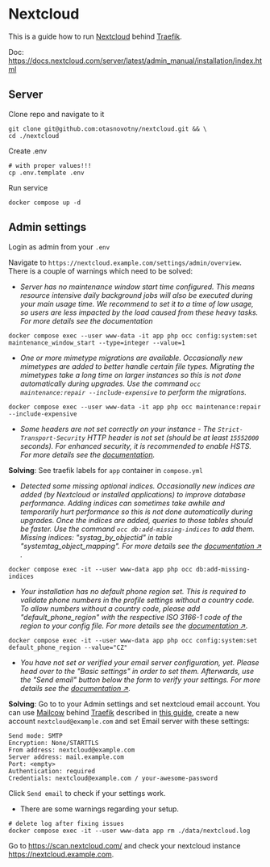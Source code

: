 # Nextcloud

This is a guide how to run [Nextcloud](https://nextcloud.com/) behind [Traefik](https://traefik.io/traefik/).

Doc: https://docs.nextcloud.com/server/latest/admin_manual/installation/index.html

## Server

Clone repo and navigate to it
```
git clone git@github.com:otasnovotny/nextcloud.git && \
cd ./nextcloud
```

Create .env
```
# with proper values!!!
cp .env.template .env
```

Run service
```
docker compose up -d
```

## Admin settings

Login as admin from your `.env`

Navigate to `https://nextcloud.example.com/settings/admin/overview`.
There is a couple of warnings which need to be solved:

- _Server has no maintenance window start time configured. This means resource intensive daily background jobs will also
be executed during your main usage time. We recommend to set it to a time of low usage, so users are less impacted by
the load caused from these heavy tasks. For more details see the documentation_
```
docker compose exec --user www-data -it app php occ config:system:set maintenance_window_start --type=integer --value=1
```

- _One or more mimetype migrations are available. Occasionally new mimetypes are added to better handle certain file types. 
Migrating the mimetypes take a long time on larger instances so this is not done automatically during upgrades. 
Use the command `occ maintenance:repair --include-expensive` to perform the migrations._
```
docker compose exec --user www-data -it app php occ maintenance:repair --include-expensive
```

- _Some headers are not set correctly on your instance - The `Strict-Transport-Security` HTTP header is not set 
(should be at least `15552000` seconds). For enhanced security, it is recommended to enable HSTS. For more details 
see the [documentation](https://docs.nextcloud.com/server/30/admin_manual/installation/harden_server.html)._

**Solving**: See traefik labels for `app` container in `compose.yml`


- _Detected some missing optional indices. Occasionally new indices are added (by Nextcloud or installed applications)
to improve database performance. Adding indices can sometimes take awhile and temporarily hurt performance so this 
is not done automatically during upgrades. Once the indices are added, queries to those tables should be faster. 
Use the command `occ db:add-missing-indices` to add them. Missing indices: "systag_by_objectid" in table 
"systemtag_object_mapping". For more details see the 
[documentation ↗](https://docs.nextcloud.com/server/30/admin_manual/maintenance/upgrade.html#long-running-migration-steps)
._
```
docker compose exec -it --user www-data app php occ db:add-missing-indices
```

- _Your installation has no default phone region set. This is required to validate phone numbers in the profile settings 
without a country code. To allow numbers without a country code, please add "default_phone_region" with the respective 
ISO 3166-1 code of the region to your config file. For more details see the 
[documentation  ↗](https://en.wikipedia.org/wiki/ISO_3166-1_alpha-2#Officially_assigned_code_elements)._
```
docker compose exec -it --user www-data app php occ config:system:set default_phone_region --value="CZ"
```

- _You have not set or verified your email server configuration, yet. Please head over to the "Basic settings" in order 
to set them. Afterwards, use the "Send email" button below the form to verify your settings. 
For more details see the 
[documentation ↗](https://docs.nextcloud.com/server/30/admin_manual/configuration_server/email_configuration.html)._
    
**Solving**: Go to to your Admin settings and set nextcloud email account. You can use [Mailcow](https://mailcow.email/)
behind [Traefik](https://doc.traefik.io/traefik/) 
described in [this guide](https://github.com/otasnovotny/mailcow-override), create a new account `nextcloud@example.com`
and set Email server with these settings:
```
Send mode: SMTP
Encryption: None/STARTTLS
From address: nextcloud@example.com
Server address: mail.example.com
Port: <empty>
Authentication: required
Credentials: nextcloud@example.com / your-awesome-password
```
Click `Send email` to check if your settings work.

- There are some warnings regarding your setup.
 ```
# delete log after fixing issues
docker compose exec -it --user www-data app rm ./data/nextcloud.log
```

Go to https://scan.nextcloud.com/ and check your nextcloud instance https://nextcloud.example.com. 